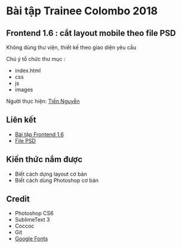 # Bài tập Trainee Colombo 2018

## Frontend 1.6 : cắt layout mobile theo file PSD

Không dùng thư viện, thiết kế theo giao diện yêu cầu

Chú ý tổ chức thư mục :
* index.html
* css
* js
* images

Người thực hiện: [ Tiến Nguyễn ](https://github.com/tiennguyen98)

## Liên kết
* [ Bài tập Frontend 1.6 ](https://github.com/tiennguyen98/front-end-1.6)
* [ File PSD ](https://github.com/colombo-trainee/trainee_2018/blob/master/frontend/simple%20mobile/159256-OUIMC7-479.psd)

## Kiến thức nắm được
* Biết cách dựng layout cơ bản
* Biết cách dùng Photoshop cơ bản

## Credit
* Photoshop CS6
* SublimeText 3
* Coccoc
* Git
* [ Google Fonts](https://fonts.google.com/specimen/Varela+Round?selection.family=Varela+Round)